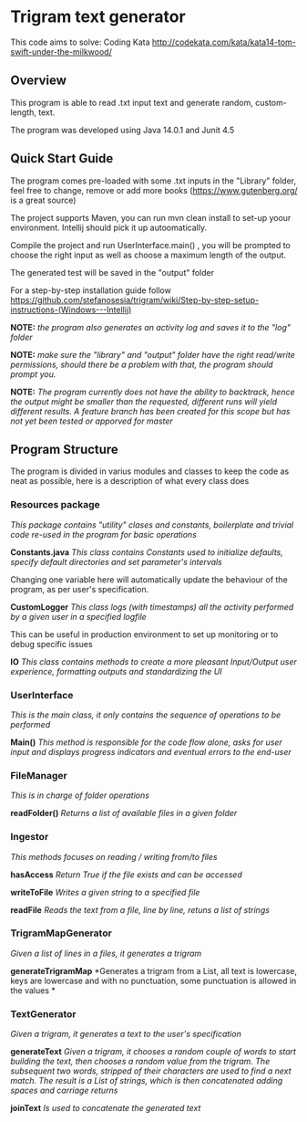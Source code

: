 # Trigram text generator
This code aims to solve: Coding Kata http://codekata.com/kata/kata14-tom-swift-under-the-milkwood/

## Overview
This program is able to read .txt input text and generate random, custom- length, text.

The program was developed using Java 14.0.1 and Junit 4.5

## Quick Start Guide
The program comes pre-loaded with some .txt inputs in the "Library" folder, feel free to change, remove or add more books (https://www.gutenberg.org/ is a great source)

The project supports Maven, you can run mvn clean install to set-up yoour environment. Intellij should pick it up autoomatically.

Compile the project and run UserInterface.main() , you will be prompted to choose the right input as well as choose a maximum length of the output.

The generated test will be saved in the "output" folder

For a step-by-step installation guide follow https://github.com/stefanosesia/trigram/wiki/Step-by-step-setup-instructions-(Windows---Intellij)

**NOTE:** *the program also generates an activity log and saves it to the "log" folder*

**NOTE:** *make sure the "library" and "output" folder have the right read/write permissions, should there be a problem with that, the program should prompt you.*

**NOTE:** *The program currently does not have the ability to backtrack, hence the output might be smaller than the requested, different runs will yield different results. A feature branch has been created for this scope but has not yet been tested or apporved for master*

## Program Structure

The program is divided in varius modules and classes to keep the code as neat as possible, here is a description of what every class does

### Resources package
*This package contains "utility" clases and constants, boilerplate and trivial code re-used in the program for basic operations*

**Constants.java**
*This class contains Constants used to initialize defaults, specify default directories and set parameter's intervals*

Changing one variable here will automatically update the behaviour of the program, as per user's specification.

**CustomLogger**
*This class logs (with timestamps) all the activity performed by a given user in a specified logfile*

This can be useful in production environment to set up monitoring or to debug specific issues

**IO**
*This class contains methods to create a more pleasant Input/Output user experience, formatting outputs and standardizing the UI*


### UserInterface
*This is the main class, it only contains the sequence of operations to be performed*

**Main()**
*This method is responsible for the code flow alone, asks for user input and displays progress indicators and eventual errors to the end-user*

### FileManager
*This is in charge of folder operations*

**readFolder()**
*Returns a list of available files in a given folder*

### Ingestor
*This methods focuses on reading / writing from/to files*

**hasAccess**
*Return True if the file exists and can be accessed*

**writeToFile**
*Writes a given string to a specified file*

**readFile**
*Reads the text from a file, line by line, retuns a list of strings*

### TrigramMapGenerator
*Given a list of lines in a files, it generates a trigram*

**generateTrigramMap**
*Generates a trigram from a List<String>, all text is lowercase, keys are lowercase and with no punctuation, some punctuation is allowed in the values *

### TextGenerator
*Given a trigram, it generates a text to the user's specification*

**generateText**
*Given a trigram, it chooses a random couple of words to start building the text, then chooses a random value from the trigram.
The subsequent two words, stripped of their characters are used to find a next match. 
The result is a List of strings, which is then concatenated adding spaces and carriage returns*

**joinText**
*Is used to concatenate the generated text*



